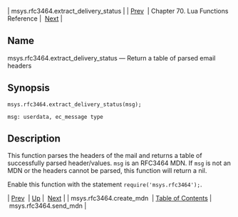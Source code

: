 | msys.rfc3464.extract_delivery_status |
| [Prev](lua.ref.msys.rfc3464.create_mdn)  | Chapter 70. Lua Functions Reference |  [Next](lua.ref.msys.rfc3464.send_mdn) |

<a name="lua.ref.msys.rfc3464.extract_delivery_status"></a>
## Name

msys.rfc3464.extract_delivery_status — Return a table of parsed email headers

<a name="idp18403776"></a>
## Synopsis

`msys.rfc3464.extract_delivery_status(msg);`

`msg: userdata, ec_message type`<a name="idp18406720"></a>
## Description

This function parses the headers of the mail and returns a table of successfully parsed header/values. `msg` is an RFC3464 MDN. If `msg` is not an MDN or the headers cannot be parsed, this function will return a nil.

Enable this function with the statement `require('msys.rfc3464');`.

| [Prev](lua.ref.msys.rfc3464.create_mdn)  | [Up](lua.function.details) |  [Next](lua.ref.msys.rfc3464.send_mdn) |
| msys.rfc3464.create_mdn  | [Table of Contents](index) |  msys.rfc3464.send_mdn |


